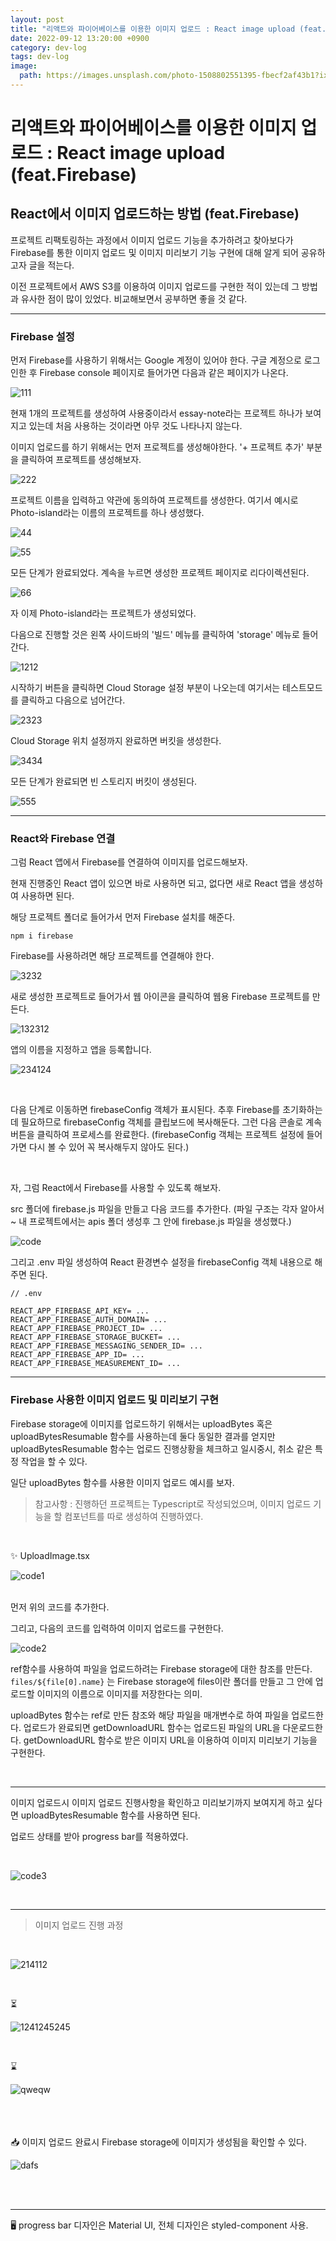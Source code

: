 ```yaml
---
layout: post
title: "리액트와 파이어베이스를 이용한 이미지 업로드 : React image upload (feat.Firebase)"
date: 2022-09-12 13:20:00 +0900
category: dev-log
tags: dev-log
image:
  path: https://images.unsplash.com/photo-1508802551395-fbecf2af43b1?ixlib=rb-1.2.1&ixid=MnwxMjA3fDB8MHxwaG90by1wYWdlfHx8fGVufDB8fHx8&auto=format&fit=crop&w=1212&q=80
---
```


# 리액트와 파이어베이스를 이용한 이미지 업로드 : React image upload (feat.Firebase)

## React에서 이미지 업로드하는 방법 (feat.Firebase)

프로젝트 리팩토링하는 과정에서 이미지 업로드 기능을 추가하려고 찾아보다가 Firebase를 통한 이미지 업로드 및 이미지 미리보기 기능 구현에 대해 알게 되어 공유하고자 글을 적는다.

이전 프로젝트에서 AWS S3를 이용하여 이미지 업로드를 구현한 적이 있는데 그 방법과 유사한 점이 많이 있었다. 비교해보면서 공부하면 좋을 것 같다.

---

### Firebase 설정

먼저 Firebase를 사용하기 위해서는 Google 계정이 있어야 한다. 구글 계정으로 로그인한 후 Firebase console 페이지로 들어가면 다음과 같은 페이지가 나온다.

![111](https://user-images.githubusercontent.com/79234473/189578275-c39d1282-aa60-4684-a465-603c8e61f087.png)

현재 1개의 프로젝트를 생성하여 사용중이라서 essay-note라는 프로젝트 하나가 보여지고 있는데 처음 사용하는 것이라면 아무 것도 나타나지 않는다.

이미지 업로드를 하기 위해서는 먼저 프로젝트를 생성해야한다. '+ 프로젝트 추가' 부분을 클릭하여 프로젝트를 생성해보자.

![222](https://user-images.githubusercontent.com/79234473/189578946-228209f8-856a-458d-ae99-e191a99dd645.png)

프로젝트 이름을 입력하고 약관에 동의하여 프로젝트를 생성한다. 여기서 예시로 Photo-island라는 이름의 프로젝트를 하나 생성했다.

![44](https://user-images.githubusercontent.com/79234473/189580072-f1603da1-f2e0-4a02-94ce-88ffea5d3bb8.png)

![55](https://user-images.githubusercontent.com/79234473/189580063-2ad4ee4e-0937-4450-97db-f641952c41fc.png)

모든 단계가 완료되었다. 계속을 누르면 생성한 프로젝트 페이지로 리다이렉션된다.

![66](https://user-images.githubusercontent.com/79234473/189580338-57eb89f1-0e84-4e56-b0a5-298d20485936.png)

자 이제 Photo-island라는 프로젝트가 생성되었다.

다음으로 진행할 것은 왼쪽 사이드바의 '빌드' 메뉴를 클릭하여 'storage' 메뉴로 들어간다.

![1212](https://user-images.githubusercontent.com/79234473/189580983-74eb348a-394b-4fc6-b72f-c16734aede2b.png)

시작하기 버튼을 클릭하면 Cloud Storage 설정 부분이 나오는데 여기서는 테스트모드를 클릭하고 다음으로 넘어간다.

![2323](https://user-images.githubusercontent.com/79234473/189580977-786ab7b6-cac2-4dff-9453-06c728e64027.png)

Cloud Storage 위치 설정까지 완료하면 버킷을 생성한다.

![3434](https://user-images.githubusercontent.com/79234473/189580970-1978141b-3c26-4019-b25d-1ff7c3bb7df5.png)

모든 단계가 완료되면 빈 스토리지 버킷이 생성된다.

![555](https://user-images.githubusercontent.com/79234473/189581267-72740958-290b-4ccd-b381-018a51ea8477.png)

---

### React와 Firebase 연결

그럼 React 앱에서 Firebase를 연결하여 이미지를 업로드해보자.

현재 진행중인 React 앱이 있으면 바로 사용하면 되고, 없다면 새로 React 앱을 생성하여 사용하면 된다.

해당 프로젝트 폴더로 들어가서 먼저 Firebase 설치를 해준다.

```
npm i firebase
```

Firebase를 사용하려면 해당 프로젝트를 연결해야 한다.

![3232](https://user-images.githubusercontent.com/79234473/189584477-ec57f5c1-a3c3-4bda-980b-438ce9bd50be.png)

새로 생성한 프로젝트로 들어가서 웹 아이콘을 클릭하여 웹용 Firebase 프로젝트를 만든다.

![132312](https://user-images.githubusercontent.com/79234473/189585041-df3837df-190b-4d55-83e1-9a878ec194b9.png)

앱의 이름을 지정하고 앱을 등록합니다.

![234124](https://user-images.githubusercontent.com/79234473/189585491-20f13ae9-2c94-4976-bcf8-b065fc528166.png)

<br>

다음 단계로 이동하면 firebaseConfig 객체가 표시된다. 추후 Firebase를 초기화하는 데 필요하므로 firebaseConfig 객체를 클립보드에 복사해둔다. 그런 다음 콘솔로 계속 버튼을 클릭하여 프로세스를 완료한다.
(firebaseConfig 객체는 프로젝트 설정에 들어가면 다시 볼 수 있어 꼭 복사해두지 않아도 된다.)

<br>

자, 그럼 React에서 Firebase를 사용할 수 있도록 해보자.

src 폴더에 firebase.js 파일을 만들고 다음 코드를 추가한다. (파일 구조는 각자 알아서~ 내 프로젝트에서는 apis 폴더 생성후 그 안에 firebase.js 파일을 생성했다.)

![code](https://user-images.githubusercontent.com/79234473/189589120-0416040a-0947-4c2d-9984-ddf4f3866bb2.png)

그리고 .env 파일 생성하여 React 환경변수 설정을 firebaseConfig 객체 내용으로 해주면 된다.

```
// .env

REACT_APP_FIREBASE_API_KEY= ...
REACT_APP_FIREBASE_AUTH_DOMAIN= ...
REACT_APP_FIREBASE_PROJECT_ID= ...
REACT_APP_FIREBASE_STORAGE_BUCKET= ...
REACT_APP_FIREBASE_MESSAGING_SENDER_ID= ...
REACT_APP_FIREBASE_APP_ID= ...
REACT_APP_FIREBASE_MEASUREMENT_ID= ...
```

---

### Firebase 사용한 이미지 업로드 및 미리보기 구현

Firebase storage에 이미지를 업로드하기 위해서는 uploadBytes 혹은 uploadBytesResumable 함수를 사용하는데 둘다 동일한 결과를 얻지만 uploadBytesResumable 함수는 업로드 진행상황을 체크하고 일시중시, 취소 같은 특정 작업을 할 수 있다.

일단 uploadBytes 함수를 사용한 이미지 업로드 예시를 보자.

> 참고사항 : 진행하던 프로젝트는 Typescript로 작성되었으며, 이미지 업로드 기능을 할 컴포넌트를 따로 생성하여 진행하였다.

<br>

✨ UploadImage.tsx

![code1](https://user-images.githubusercontent.com/79234473/189645602-2fe80507-825d-4b4b-bc86-292fdc1f0c98.png)

<br>
먼저 위의 코드를 추가한다.

<br>

그리고, 다음의 코드를 입력하여 이미지 업로드를 구현한다.

![code2](https://user-images.githubusercontent.com/79234473/189648464-4350d349-6a92-4d33-86cc-e5f32541e3aa.png)

ref함수를 사용하여 파일을 업로드하려는 Firebase storage에 대한 참조를 만든다.
`files/${file[0].name}` 는 Firebase storage에 files이란 폴더를 만들고 그 안에 업로드할 이미지의 이름으로 이미지를 저장한다는 의미.

uploadBytes 함수는 ref로 만든 참조와 해당 파일을 매개변수로 하여 파일을 업로드한다.
업로드가 완료되면 getDownloadURL 함수는 업로드된 파일의 URL을 다운로드한다.
getDownloadURL 함수로 받은 이미지 URL을 이용하여 이미지 미리보기 기능을 구현한다.

<br>

---

이미지 업로드시 이미지 업로드 진행사항을 확인하고 미리보기까지 보여지게 하고 싶다면 uploadBytesResumable 함수를 사용하면 된다.

업로드 상태를 받아 progress bar를 적용하였다.

<br>

![code3](https://user-images.githubusercontent.com/79234473/189650495-da87205c-0205-4578-88ee-13cef9228943.png)

<br>

---

> 이미지 업로드 진행 과정

<br>

![214112](https://user-images.githubusercontent.com/79234473/189652261-77abf9d6-1bf0-4280-9026-669def6dfdf1.png)

<br>

⏳

![1241245245](https://user-images.githubusercontent.com/79234473/189652264-68cfba90-ab56-4e47-876e-9f84411a6624.png)

<br>

⌛️

![qweqw](https://user-images.githubusercontent.com/79234473/189652440-749b0dc2-f21c-43b7-8989-9bb595406ca2.png)

<br>
<br>
<br>
📥 이미지 업로드 완료시 Firebase storage에 이미지가 생성됨을 확인할 수 있다.

![dafs](https://user-images.githubusercontent.com/79234473/189788383-f461be18-e4de-47b5-b3b4-f46c5250bea8.png)

<br>
<br>

---

🖥 progress bar 디자인은 Material UI, 전체 디자인은 styled-component 사용.
